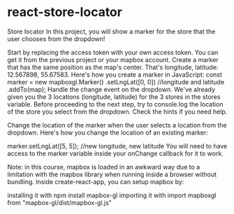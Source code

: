 # react-store-locator
Store locator
In this project, you will show a marker for the store that the user chooses from the dropdown!


Start by replacing the access token with your own access token. You can get it from the previous project or your mapbox account.
Create a marker that has the same position as the map's center. That's longitude, latitude: 12.567898, 55.67583. Here's how you create a marker in JavaScript:
const marker = new mapboxgl.Marker()
  .setLngLat([0, 0]) //longitude and latitude
  .addTo(map);
Handle the change event on the dropdown. We've already given you the 3 locations (longitude, latitude) for the 3 stores in the stores variable. Before proceeding to the next step, try to console.log the location of the store you select from the dropdown. Check the hints if you need help.

Change the location of the marker when the user selects a location from the dropdown. Here's how you change the location of an existing marker:

marker.setLngLat([5, 5]); //new longitude, new latitude
You will need to have access to the marker variable inside your onChange callback for it to work.

Note: in this course, mapbox is loaded in an awkward way due to a limitation with the mapbox library when running inside a browser without bundling. Inside create-react-app, you can setup mapbox by:

installing it with npm install mapbox-gl
importing it with import mapboxgl from "mapbox-gl/dist/mapbox-gl.js"
